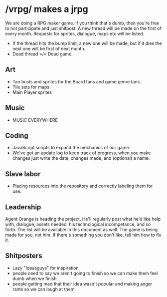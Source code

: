 # /vrpg/ makes a jrpg

We are doing a RPG maker game. If you think that's dumb, then you're free to not participate and just shitpost.
A new thread will be made on the first of every month. Requests for sprites, dialogue, maps etc will be listed.

- If the thread hits the bump limit, a new one will be made, but if it dies the next one will be first of next month.
- Dead thread =/= Dead game. 

## Art
- Tan busts and sprites for the Board tans and game genre tans.
- Tile sets for maps
- Main Player sprites

## Music
- MUSIC EVERYWHERE

## Coding
- JavaScript scripts to expand the mechanics of our game.
- We've got an update log to keep track of progress, when you make changes just write the date, changes made, and (optional) a name. 

## Slave labor
- Placing resources into the repository and correctly labeling them for use.

## Leadership
Agent Orange is heading the project. 
He'll regularly post what he'd like help with, dialogue, assets needed, his technological incompetance, and so forth. 
The list will be available in this document as well.
The game is being made for you, not him. If there's something you don't like, tell him how to fix it.

## Shitposters
- Lazy "Ideasguys" for inspiration
- people need to say we aren't going to finish so we can make them feel dumb when we finish
- people getting mad that their idea wasn't popular and making anger rants so we can laugh at them.

